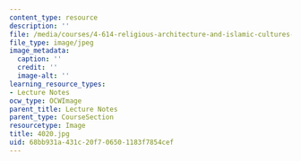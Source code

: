 ```yaml
---
content_type: resource
description: ''
file: /media/courses/4-614-religious-architecture-and-islamic-cultures-fall-2002/68bb931a431c20f706501183f7854cef_4020.jpg
file_type: image/jpeg
image_metadata:
  caption: ''
  credit: ''
  image-alt: ''
learning_resource_types:
- Lecture Notes
ocw_type: OCWImage
parent_title: Lecture Notes
parent_type: CourseSection
resourcetype: Image
title: 4020.jpg
uid: 68bb931a-431c-20f7-0650-1183f7854cef
---
```

